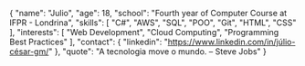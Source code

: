 {
  "name": "Julio",
  "age": 18,
  "school": "Fourth year of Computer Course at IFPR - Londrina",
  "skills": [
    "C#",
    "AWS",
    "SQL",
    "POO",
    "Git",
    "HTML",
    "CSS"
  ],
  "interests": [
    "Web Development",
    "Cloud Computing",
    "Programming Best Practices"
  ],
  "contact": {
    "linkedin": "https://www.linkedin.com/in/júlio-césar-gm/"
  },
  "quote": "A tecnologia move o mundo. – Steve Jobs"
}
